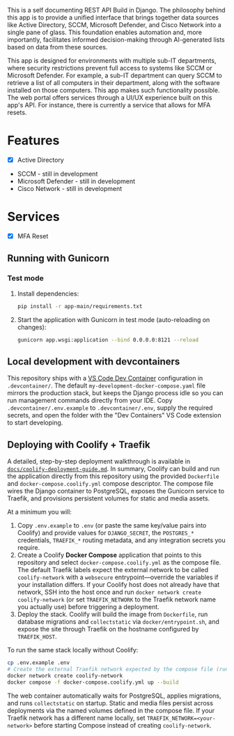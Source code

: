 This is a self documenting REST API Build in Django. The philosophy behind this app is to provide a unified interface that brings together data sources like Active Directory, SCCM, Microsoft Defender, and Cisco Network into a single pane of glass. This foundation enables automation and, more importantly, facilitates informed decision-making through AI-generated lists based on data from these sources.

This app is designed for environments with multiple sub-IT departments, where security restrictions prevent full access to systems like SCCM or Microsoft Defender. For example, a sub-IT department can query SCCM to retrieve a list of all computers in their department, along with the software installed on those computers. This app makes such functionality possible. The web portal offers services through a UI/UX experience built on this app's API. For instance, there is currently a service that allows for MFA resets.



# Features
- [x] Active Directory
- SCCM - still in development
- Microsoft Defender - still in development
- Cisco Network - still in development

# Services
- [x] MFA Reset

## Running with Gunicorn

### Test mode
1. Install dependencies:
   ```bash
   pip install -r app-main/requirements.txt
   ```
2. Start the application with Gunicorn in test mode (auto-reloading on changes):
   ```bash
   gunicorn app.wsgi:application --bind 0.0.0.0:8121 --reload
   ```

## Local development with devcontainers

This repository ships with a [VS Code Dev Container](https://code.visualstudio.com/docs/devcontainers/containers) configuration
in `.devcontainer/`. The default `my-development-docker-compose.yaml` file mirrors the production stack, but keeps the Django
process idle so you can run management commands directly from your IDE. Copy `.devcontainer/.env.example` to
`.devcontainer/.env`, supply the required secrets, and open the folder with the "Dev Containers" VS Code extension to start
developing.

## Deploying with Coolify + Traefik

A detailed, step-by-step deployment walkthrough is available in
[`docs/coolify-deployment-guide.md`](docs/coolify-deployment-guide.md). In summary, Coolify can build and run the application
directly from this repository using the provided `Dockerfile` and `docker-compose.coolify.yml` compose descriptor. The compose
file wires the Django container to PostgreSQL, exposes the Gunicorn service to Traefik, and provisions persistent volumes for
static and media assets.

At a minimum you will:

1. Copy `.env.example` to `.env` (or paste the same key/value pairs into Coolify) and provide values for `DJANGO_SECRET`, the
   `POSTGRES_*` credentials, `TRAEFIK_*` routing metadata, and any integration secrets you require.
2. Create a Coolify **Docker Compose** application that points to this repository and select `docker-compose.coolify.yml` as the
   compose file. The default Traefik labels expect the external network to be called `coolify-network` with a `websecure`
   entrypoint—override the variables if your installation differs. If your Coolify host does not already have that network, SSH
   into the host once and run `docker network create coolify-network` (or set `TRAEFIK_NETWORK` to the Traefik network name you
   actually use) before triggering a deployment.
3. Deploy the stack. Coolify will build the image from `Dockerfile`, run database migrations and `collectstatic` via
   `docker/entrypoint.sh`, and expose the site through Traefik on the hostname configured by `TRAEFIK_HOST`.

To run the same stack locally without Coolify:

```bash
cp .env.example .env
# Create the external Traefik network expected by the compose file (run once)
docker network create coolify-network
docker compose -f docker-compose.coolify.yml up --build
```

The web container automatically waits for PostgreSQL, applies migrations, and runs `collectstatic` on startup. Static and
media files persist across deployments via the named volumes defined in the compose file. If your Traefik network has a
different name locally, set `TRAEFIK_NETWORK=<your-network>` before starting Compose instead of creating `coolify-network`.

